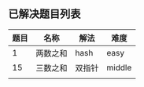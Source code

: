 ## 已解决题目列表



| 题目 | 名称     | 解法   | 难度   |
| ---- | -------- | ------ | ------ |
| 1    | 两数之和 | hash   | easy   |
| 15   | 三数之和 | 双指针 | middle |
|      |          |        |        |